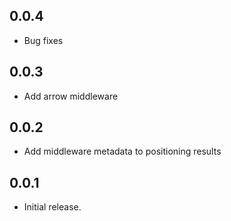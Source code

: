 ## 0.0.4
* Bug fixes

## 0.0.3

* Add arrow middleware

## 0.0.2

* Add middleware metadata to positioning results

## 0.0.1

* Initial release.
